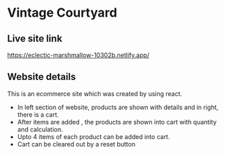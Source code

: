 # Vintage Courtyard

## Live site link
https://eclectic-marshmallow-10302b.netlify.app/

## Website details
This is an ecommerce site which was created by using react. 

-  In left section of website, products are shown with details and in right, there is a cart.
-  After items are added , the products are shown into cart with quantity and calculation.
-  Upto 4 items of each product can be added into cart.
-  Cart can be cleared out by a reset button

